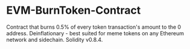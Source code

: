 # EVM-BurnToken-Contract
Contract that burns 0.5% of every token transaction's amount to the 0 address. Deinflationary - best suited for meme tokens on any Ethereum network and sidechain. Solidity v0.8.4.

